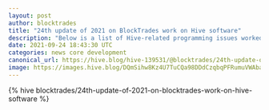 ```yaml
---
layout: post
author: blocktrades
title: "24th update of 2021 on BlockTrades work on Hive software"
description: "Below is a list of Hive-related programming issues worked on by BlockTrades team during last week ..."
date: 2021-09-24 18:43:30 UTC
categories: news core development
canonical_url: https://hive.blog/hive-139531/@blocktrades/24th-update-of-2021-on-blocktrades-work-on-hive-software
image: https://images.hive.blog/DQmSihw8Kz4U7TuCQa98DDdCzqbqPFRumuVWAbareiYZW1Z/blocktrades%20update.png
---
```

{% hive blocktrades/24th-update-of-2021-on-blocktrades-work-on-hive-software %}
